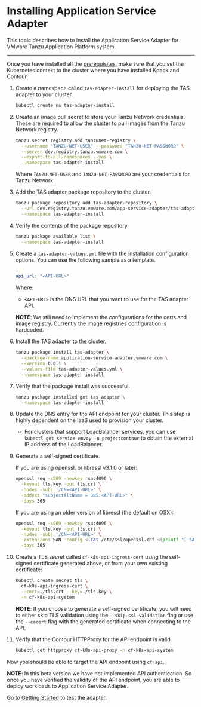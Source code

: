 # Installing Application Service Adapter

This topic describes how to install the Application Service Adapter for VMware Tanzu Application Platform system.

----

Once you have installed all the [prerequisites](install-prerequisites.md), make sure that you set the Kubernetes context to the cluster where you have installed Kpack and Contour.

1. Create a namespace called `tas-adapter-install` for deploying the TAS adapter to your cluster.

    ```bash
    kubectl create ns tas-adapter-install
    ```

1. Create an image pull secret to store your Tanzu Network credentials. These are required to allow the cluster to pull images from the Tanzu Network registry.

    ```bash
    tanzu secret registry add tanzunet-registry \
      --username "TANZU-NET-USER" --password "TANZU-NET-PASSWORD" \
      --server dev.registry.tanzu.vmware.com \
      --export-to-all-namespaces --yes \
      --namespace tas-adapter-install
    ```

    Where `TANZU-NET-USER` and `TANZU-NET-PASSWORD` are your credentials for Tanzu Network.

1. Add the TAS adapter package repository to the cluster.

    ```bash
    tanzu package repository add tas-adapter-repository \
      --url dev.registry.tanzu.vmware.com/app-service-adapter/tas-adapter-package-repo:latest \
      --namespace tas-adapter-install
    ```

1. Verify the contents of the package repository.

    ```bash
    tanzu package available list \
      --namespace tas-adapter-install
    ```

1. Create a `tas-adapter-values.yml` file with the installation configuration options. You can use the following sample as a template.

    ```yaml
    ---
    api_url: "<API-URL>"
    ```

    Where:
    * `<API-URL>` is the DNS URL that you want to use for the TAS adapter API.

    **NOTE**: We still need to implement the configurations for the certs and image registry. Currently the image registries configuration is hardcoded.

1. Install the TAS adapter to the cluster.

    ```bash
    tanzu package install tas-adapter \
      --package-name application-service-adapter.vmware.com \
      --version 0.0.1 \
      --values-file tas-adapter-values.yml \
      --namespace tas-adapter-install
    ```

1. Verify that the package install was successful.

    ```bash
    tanzu package installed get tas-adapter \
      --namespace tas-adapter-install
    ```

1. Update the DNS entry for the API endpoint for your cluster. This step is highly dependent on the IaaS used to provision your cluster.

    * For clusters that support LoadBalancer services, you can use `kubectl get service envoy -n projectcontour` to obtain the external IP address of the LoadBalancer.

1. Generate a self-signed certificate.

    If you are using openssl, or libressl v3.1.0 or later:

    ```bash
    openssl req -x509 -newkey rsa:4096 \
      -keyout tls.key -out tls.crt \
      -nodes -subj '/CN=<API-URL>' \
      -addext "subjectAltName = DNS:<API-URL>" \
      -days 365
    ```

    If you are using an older version of libressl (the default on OSX):

    ```bash
    openssl req -x509 -newkey rsa:4096 \
      -keyout tls.key -out tls.crt \
      -nodes -subj '/CN=<API-URL>' \
      -extensions SAN -config <(cat /etc/ssl/openssl.cnf <(printf "[ SAN ]\nsubjectAltName='DNS:<API-URL>'")) \
      -days 365
    ```

1. Create a TLS secret called `cf-k8s-api-ingress-cert` using the self-signed certificate generated above, or from your own existing certificate:

    ```bash
    kubectl create secret tls \
      cf-k8s-api-ingress-cert \
      --cert=./tls.crt --key=./tls.key \
      -n cf-k8s-api-system
    ```

    **NOTE**: If you choose to generate a self-signed certificate, you will need to either skip TLS validation using the `--skip-ssl-validation` flag or use the `--cacert` flag with the generated certificate when connecting to the API.

1. Verify that the Contour HTTPProxy for the API endpoint is valid.

    ```bash
    kubectl get httpproxy cf-k8s-api-proxy -n cf-k8s-api-system
    ```

Now you should be able to target the API endpoint using `cf api`.

**NOTE**: In this beta version we have not implemented API authentication. So once you have verified the validity of the API endpoint, you are able to deploy workloads to Application Service Adapter.

Go to [Getting Started](getting-started.md) to test the adapter.